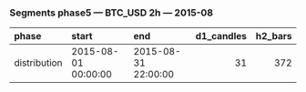 ### Segments phase5 — BTC_USD 2h — 2015-08

| phase        | start               | end                 |   d1_candles |   h2_bars |
|:-------------|:--------------------|:--------------------|-------------:|----------:|
| distribution | 2015-08-01 00:00:00 | 2015-08-31 22:00:00 |           31 |       372 |